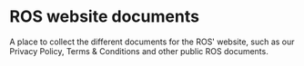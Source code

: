 # ROS website documents

A place to collect the different documents for the ROS' website, such as our Privacy Policy, Terms & Conditions and other public ROS documents.
